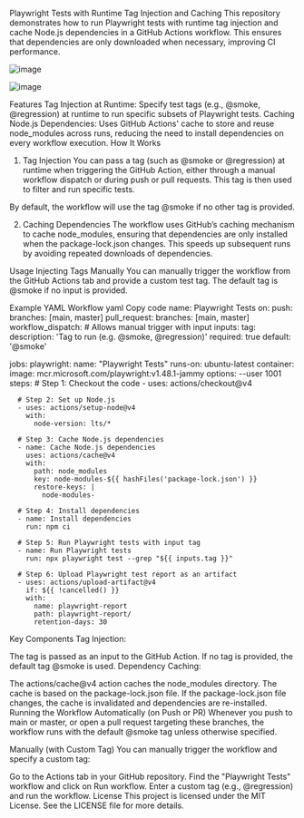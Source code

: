 Playwright Tests with Runtime Tag Injection and Caching
This repository demonstrates how to run Playwright tests with runtime tag injection and cache Node.js dependencies in a GitHub Actions workflow. This ensures that dependencies are only downloaded when necessary, improving CI performance.

![image](https://github.com/user-attachments/assets/32585bc5-b044-4b19-a290-1d7ebb622109)


![image](https://github.com/user-attachments/assets/7a76a25d-2cf3-420e-9411-a8de38162c2b)


Features
Tag Injection at Runtime: Specify test tags (e.g., @smoke, @regression) at runtime to run specific subsets of Playwright tests.
Caching Node.js Dependencies: Uses GitHub Actions' cache to store and reuse node_modules across runs, reducing the need to install dependencies on every workflow execution.
How It Works
1. Tag Injection
You can pass a tag (such as @smoke or @regression) at runtime when triggering the GitHub Action, either through a manual workflow dispatch or during push or pull requests. This tag is then used to filter and run specific tests.

By default, the workflow will use the tag @smoke if no other tag is provided.

2. Caching Dependencies
The workflow uses GitHub’s caching mechanism to cache node_modules, ensuring that dependencies are only installed when the package-lock.json changes. This speeds up subsequent runs by avoiding repeated downloads of dependencies.

Usage
Injecting Tags Manually
You can manually trigger the workflow from the GitHub Actions tab and provide a custom test tag. The default tag is @smoke if no input is provided.

Example YAML Workflow
yaml
Copy code
name: Playwright Tests
on:
  push:
    branches: [main, master]
  pull_request:
    branches: [main, master]
  workflow_dispatch:  # Allows manual trigger with input
    inputs:
      tag:
        description: 'Tag to run (e.g. @smoke, @regression)'
        required: true
        default: '@smoke'

jobs:
  playwright:
    name: "Playwright Tests"
    runs-on: ubuntu-latest
    container:
      image: mcr.microsoft.com/playwright:v1.48.1-jammy
      options: --user 1001
    steps:
      # Step 1: Checkout the code
      - uses: actions/checkout@v4

      # Step 2: Set up Node.js
      - uses: actions/setup-node@v4
        with:
          node-version: lts/*

      # Step 3: Cache Node.js dependencies
      - name: Cache Node.js dependencies
        uses: actions/cache@v4
        with:
          path: node_modules
          key: node-modules-${{ hashFiles('package-lock.json') }}
          restore-keys: |
            node-modules-

      # Step 4: Install dependencies
      - name: Install dependencies
        run: npm ci

      # Step 5: Run Playwright tests with input tag
      - name: Run Playwright tests
        run: npx playwright test --grep "${{ inputs.tag }}"

      # Step 6: Upload Playwright test report as an artifact
      - uses: actions/upload-artifact@v4
        if: ${{ !cancelled() }}
        with:
          name: playwright-report
          path: playwright-report/
          retention-days: 30
Key Components
Tag Injection:

The tag is passed as an input to the GitHub Action.
If no tag is provided, the default tag @smoke is used.
Dependency Caching:

The actions/cache@v4 action caches the node_modules directory.
The cache is based on the package-lock.json file. If the package-lock.json file changes, the cache is invalidated and dependencies are re-installed.
Running the Workflow
Automatically (on Push or PR)
Whenever you push to main or master, or open a pull request targeting these branches, the workflow runs with the default @smoke tag unless otherwise specified.

Manually (with Custom Tag)
You can manually trigger the workflow and specify a custom tag:

Go to the Actions tab in your GitHub repository.
Find the "Playwright Tests" workflow and click on Run workflow.
Enter a custom tag (e.g., @regression) and run the workflow.
License
This project is licensed under the MIT License. See the LICENSE file for more details.
